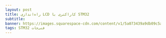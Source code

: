 ```yaml
---
layout: post
title: راه‌اندازی LCD کاراکتری با STM32
subtitle: 
banner: https://images.squarespace-cdn.com/content/v1/5a073439a9db09c5a37caba4/1547821227981-DAIH2VAFK7RDRNUPLEJU/Vanessa+Piche+Surf+Sensation+.jpg?format=2500w
tags: STM32 فنی‌جات
---
```





